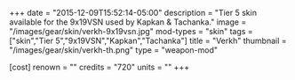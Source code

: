 +++
date = "2015-12-09T15:52:14-05:00"
description = "Tier 5 skin available for the 9x19VSN used by Kapkan & Tachanka."
image = "/images/gear/skin/verkh-9x19vsn.jpg"
mod-types = "skin"
tags = ["skin","Tier 5","9x19VSN","Kapkan","Tachanka"]
title = "Verkh"
thumbnail = "/images/gear/skin/verkh-th.png"
type = "weapon-mod"

[cost]
  renown = ""
  credits = "720"
  units = ""
+++
